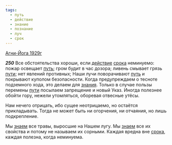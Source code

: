 ```yaml
---
tags:
  - путь
  - действие
  - знание
  - познание
  - луч
  - срок
---
```


[Агни-Йога 1929г](https://127.0.0.1:4002/agni/1929)

___250___
Все обстоятельства хороши, если [действие](../../../tags/#действие) [срока](../../../tags/#срок) неминуемо: пожар освещает [путь](../../../tags/#путь); гром будит в час дозора; ливень смывает грязь [пути](../../../tags/#путь); нет явлений противных; Наши лучи поворачивают [путь](../../../tags/#путь) и покрывают куполом безопасности. Когда предупреждаем о тесноте подземного хода, это делаем для [знания](../../../tags/#знание). Только в случае пользы перемены [пути](../../../tags/#путь) посылаем запрещение и новый Указ. Иногда полезнее обойти гору, нежели утомляться, оборевая отвесные утёсы.   

Нам нечего отрицать, ибо сущее неотрицаемо, но остаётся прикладывать. Тогда не может быть ни огорчения, ни отчаяния, но лишь подкрепление.   

Мы [знаем](../../../tags/#познание) все травы, выросшие на Нашем лугу. Мы [знаем](../../../tags/#познание) все их свойства и потому не называем их сорными. Каждая вредна вне [срока](../../../tags/#срок), каждая полезна, когда неминуема.